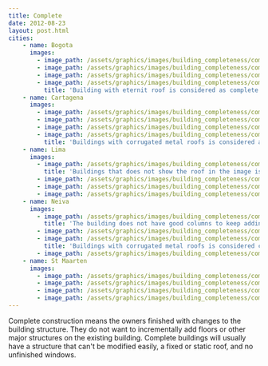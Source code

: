 ```yaml
---
title: Complete
date: 2012-08-23
layout: post.html
cities:
    - name: Bogota
      images:
        - image_path: /assets/graphics/images/building_completeness/complete_bogota_01.jpg
        - image_path: /assets/graphics/images/building_completeness/complete_bogota_02.jpg
        - image_path: /assets/graphics/images/building_completeness/complete_bogota_03.jpg
        - image_path: /assets/graphics/images/building_completeness/complete_bogota_04.jpg
          title: 'Building with eternit roof is considered as complete'
    - name: Cartagena
      images:
        - image_path: /assets/graphics/images/building_completeness/complete_cartagena_01.png
        - image_path: /assets/graphics/images/building_completeness/complete_cartagena_02.png
        - image_path: /assets/graphics/images/building_completeness/complete_cartagena_03.png
        - image_path: /assets/graphics/images/building_completeness/complete_cartagena_04.png
          title: 'Buildings with corrugated metal roofs is considered as complete.'
    - name: Lima
      images:
        - image_path: /assets/graphics/images/building_completeness/complete_lima_01.png
          title: 'Buildings that does not show the roof in the image is considered as complete'
        - image_path: /assets/graphics/images/building_completeness/complete_lima_02.png
        - image_path: /assets/graphics/images/building_completeness/complete_lima_03.png
        - image_path: /assets/graphics/images/building_completeness/complete_lima_04.png
    - name: Neiva
      images:
        - image_path: /assets/graphics/images/building_completeness/complete_neiva_01.png
          title: 'The building does not have good columns to keep adding more floors.'
        - image_path: /assets/graphics/images/building_completeness/complete_neiva_02.png
        - image_path: /assets/graphics/images/building_completeness/complete_neiva_03.png
          title: 'Buildings with corrugated metal roofs is considered complete.'
        - image_path: /assets/graphics/images/building_completeness/complete_neiva_04.png
    - name: St Maarten
      images:
        - image_path: /assets/graphics/images/building_completeness/complete_St_Maarten_01.png
        - image_path: /assets/graphics/images/building_completeness/complete_St_Maarten_02.png
        - image_path: /assets/graphics/images/building_completeness/complete_St_Maarten_03.png
        - image_path: /assets/graphics/images/building_completeness/complete_St_Maarten_04.png
---
```


Complete construction means the owners finished with changes to the building structure. They do not want to incrementally add floors or other major structures on the existing building. Complete buildings will usually have a structure that can't be modified easily, a fixed or static roof, and no unfinished windows.
